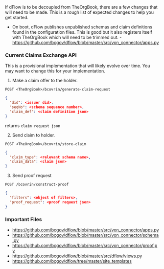 If dFlow is to be decoupled from TheOrgBook, there are a few changes that will need to be made. This is a rough list of expected changes to help you get started.

- On boot, dFlow publishes unpublished schemas and claim definitions found in the configuration files. This is good but it also registers itself with TheOrgBook which will need to be trimmed out. - https://github.com/bcgov/dflow/blob/master/src/von_connector/apps.py


### Current Claims Exchange API

This is a provisional implementation that will likely evolve over time.
You may want to change this for your implementation.

1. Make a claim offer to the holder.

`POST <TheOrgBook>/bcovrin/generate-claim-request`

```json
{
  "did": <issuer did>,
  "seqNo": <schema sequence number>,
  "claim_def": <claim definition json>
}
```

returns `claim request json`

2. Send claim to holder.

`POST <TheOrgBook>/bcovrin/store-claim`

```json
{
  "claim_type": <relevant schema name>,
  "claim_data": <claim json>
}
```

3. Send proof request

`POST /bcovrin/construct-proof`

```json
{
  "filters": <object of filters>,
  "proof_request": <proof request json>
}
```

### Important Files

- https://github.com/bcgov/dflow/blob/master/src/von_connector/apps.py
- https://github.com/bcgov/dflow/blob/master/src/von_connector/schema.py
- https://github.com/bcgov/dflow/blob/master/src/von_connector/proof.py
- https://github.com/bcgov/dflow/blob/master/src/dflow/views.py
- https://github.com/bcgov/dflow/tree/master/site_templates
